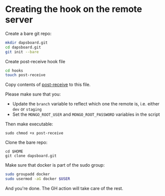 # Creating the hook on the remote server

Create a bare git repo:

```sh
mkdir dapsboard.git
cd dapsboard.git
git init --bare
```

Create post-receive hook file

```sh
cd hooks
touch post-receive
```

Copy contents of [post-receive](./post-receive) to this file. 

Please make sure that you:
- Update the `branch` variable to reflect which one the remote is, i.e. either
  `dev` or `staging`
- Set the `MONGO_ROOT_USER` and `MONGO_ROOT_PASSWORD` variables in the script

Then make executable:

```
sudo chmod +x post-receive
```

Clone the bare repo:

```
cd $HOME
git clone dapsboard.git
```

Make sure that docker is part of the sudo group:

```sh
sudo groupadd docker
sudo usermod -aG docker $USER
```

And you're done. The GH action will take care of the rest.